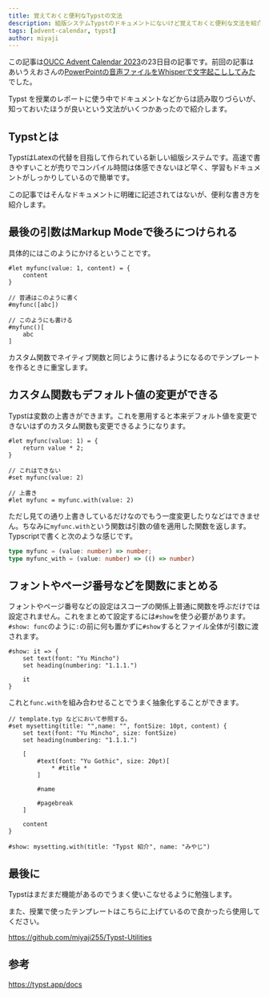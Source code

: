 ```yaml
---
title: 覚えておくと便利なTypstの文法
description: 組版システムTypstのドキュメントにないけど覚えておくと便利な文法を紹介します。
tags: [advent-calendar, typst]
author: miyaji
---
```


この記事は[OUCC Advent Calendar 2023](https://adventar.org/calendars/9315)の23日目の記事です。前回の記事はあいうえおさんの[PowerPointの音声ファイルをWhisperで文字起こししてみた](/blog/articles/powerpoint-whisper)でした。

Typst を授業のレポートに使う中でドキュメントなどからは読み取りづらいが、知っておいたほうが良いという文法がいくつかあったので紹介します。

## Typstとは

TypstはLatexの代替を目指して作られている新しい組版システムです。高速で書きやすいことが売りでコンパイル時間は体感できないほど早く、学習もドキュメントがしっかりしているので簡単です。

この記事ではそんなドキュメントに明確に記述されてはないが、便利な書き方を紹介します。

## 最後の引数はMarkup Modeで後ろにつけられる

具体的にはこのようにかけるということです。

```typst
#let myfunc(value: 1, content) = {
    content
}

// 普通はこのように書く
#myfunc([abc])

// このようにも書ける
#myfunc()[
    abc
]
```

カスタム関数でネイティブ関数と同じように書けるようになるのでテンプレートを作るときに重宝します。

## カスタム関数もデフォルト値の変更ができる

Typstは変数の上書きができます。これを悪用すると本来デフォルト値を変更できないはずのカスタム関数も変更できるようになります。

```typst
#let myfunc(value: 1) = {
    return value * 2;
}

// これはできない
#set myfunc(value: 2)

// 上書き
#let myfunc = myfunc.with(value: 2)
```

ただし見ての通り上書きしているだけなのでもう一度変更したりなどはできません。ちなみに`myfunc.with`という関数は引数の値を適用した関数を返します。Typscriptで書くと次のような感じです。

```typescript
type myfunc = (value: number) => number;
type myfunc_with = (value: number) => (() => number)
```

## フォントやページ番号などを関数にまとめる

フォントやページ番号などの設定はスコープの関係上普通に関数を呼ぶだけでは設定されません。これをまとめて設定するには`#show`を使う必要があります。`#show: func`のように`:`の前に何も置かずに`#show`するとファイル全体が引数に渡されます。

```typst
#show: it => {
    set text(font: "Yu Mincho")
    set heading(numbering: "1.1.1.")

    it
}
```

これと`func.with`を組み合わせることでうまく抽象化することができます。

```typst
// template.typ などにおいて参照する。
#set mysetting(title: "",name: "", fontSize: 10pt, content) {
    set text(font: "Yu Mincho", size: fontSize)
    set heading(numbering: "1.1.1.")

    [
        #text(font: "Yu Gothic", size: 20pt)[
            * #title *
        ]
        
        #name

        #pagebreak
    ]

    content
}

#show: mysetting.with(title: "Typst 紹介", name: "みやじ")
```

## 最後に

Typstはまだまだ機能があるのでうまく使いこなせるように勉強します。

また、授業で使ったテンプレートはこちらに上げているので良かったら使用してください。

https://github.com/miyaji255/Typst-Utilities

## 参考

https://typst.app/docs
